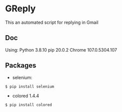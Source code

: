 # GReply
This an automated script for replying in Gmail

## Doc
Using:
	Python 3.8.10
	pip 20.0.2
	Chrome 107.0.5304.107

## Packages
- selenium:
```
$ pip install selenium
```
- colored 1.4.4
```
$ pip install colored
```